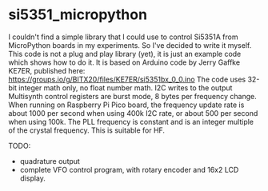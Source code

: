 # si5351_micropython

I couldn't find a simple library that I could use to control Si5351A from MicroPython boards in my experiments. So I've decided to write it myself.
This code is not a plug and play library (yet), it is just an example code which shows how to do it.
It is based on Arduino code by Jerry Gaffke KE7ER, published here:
https://groups.io/g/BITX20/files/KE7ER/si5351bx_0_0.ino
The code uses 32-bit integer math only, no float number math. I2C writes to the output Multisynth control registers are burst mode, 8 bytes per frequency change. When running on Raspberry Pi Pico board, the frequency update rate is about 1000 per second when using 400k I2C rate, or about 500 per second when using 100k.
The PLL frequency is constant and is an integer multiple of the crystal frequency. This is suitable for HF.

TODO: 
 - quadrature output
 - complete VFO control program, with rotary encoder and 16x2 LCD display.
